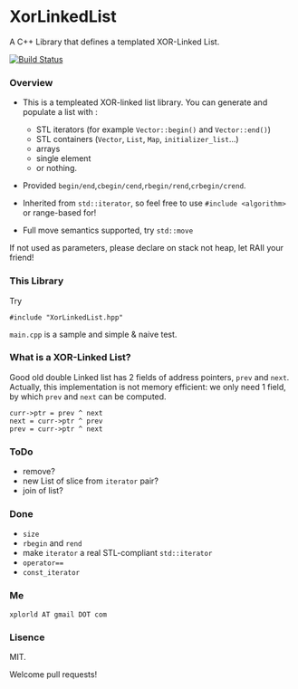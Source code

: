 # XorLinkedList
A C++ Library that defines a templated XOR-Linked List.

[![Build Status](https://travis-ci.org/xplorld/XorLinkedList.svg?branch=master)](https://travis-ci.org/xplorld/XorLinkedList)
### Overview

- This is a templeated XOR-linked list library. You can generate and populate a list with :
	- STL iterators (for example `Vector::begin()` and `Vector::end()`)
	- STL containers (`Vector`, `List`, `Map`, `initializer_list`...)
	- arrays
	- single element
	- or nothing.

- Provided `begin/end`,`cbegin/cend`,`rbegin/rend`,`crbegin/crend`.
- Inherited from `std::iterator`, so feel free to use `#include <algorithm>` or range-based for!
- Full move semantics supported, try `std::move`


If not used as parameters, please declare on stack not heap, let RAII your friend!

### This Library

Try

	#include "XorLinkedList.hpp"

`main.cpp` is a sample and simple & naive test.

### What is a XOR-Linked List?

Good old double Linked list has 2 fields of address pointers, `prev` and `next`. Actually, this implementation is not memory efficient: we only need 1 field, by which  `prev` and `next` can be computed.

	curr->ptr = prev ^ next
	next = curr->ptr ^ prev 
	prev = curr->ptr ^ next 


### ToDo

- remove?
- new List of slice from `iterator` pair?
- join of list?

### Done

- `size`
- `rbegin` and `rend`
- make `iterator` a real STL-compliant `std::iterator`
- `operator==`
- `const_iterator` 

### Me

`xplorld AT gmail DOT com`

### Lisence
MIT.

Welcome pull requests!
